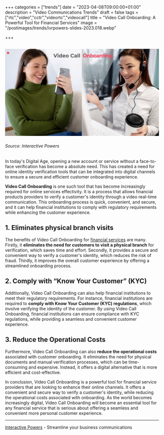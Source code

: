 +++
categories = ["trends"]
date = "2023-04-08T09:00:00+01:00"
description = "Video Communications Trends"
draft = false
tags = ["rtc","video","cctr","videortc","videocall"]
title = "Video Call Onboarding: A Powerful Tool for Financial Services"
image = "/postimages/trends/ivrpowers-slides-2023.018.webp"

+++

![Video Call Onboarding](/postimages/trends/ivrpowers-slides-2023.018.webp)
------------
###### Source: Interactive Powers

In today's Digital Age, opening a new account or service without a face-to-face verification has become a absolute need. This has created a need for online identity verification tools that can be integrated into digital channels to ensure a secure and efficient customer onboarding experience.

**Video Call Onboarding** is one such tool that has become increasingly required for online services effectivity. It is a process that allows financial products providers to verify a customer's identity through a video real-time communication. This onboarding process is quick, convenient, and secure, and it can help financial institutions to comply with regulatory requirements while enhancing the customer experience.

## 1. Eliminates physical branch visits

The benefits of Video Call Onboarding for [financial services](https://interactivepowers.com/en/industry/financial-services) are many. Firstly, it **eliminates the need for customers to visit a physical branch** for verification, which saves time and effort. Secondly, it provides a secure and convenient way to verify a customer's identity, which reduces the risk of fraud. Thirdly, it improves the overall customer experience by offering a streamlined onboarding process.

## 2. Comply with “Know Your Customer” (KYC)

Additionally, Video Call Onboarding can also help financial institutions to meet their regulatory requirements. For instance, financial institutions are required to **comply with Know Your Customer (KYC) regulations**, which involve verifying the identity of the customer. By using Video Call Onboarding, financial institutions can ensure compliance with KYC regulations, while providing a seamless and convenient customer experience.

## 3. Reduce the Operational Costs

Furthermore, Video Call Onboarding can also **reduce the operational costs** associated with customer onboarding. It eliminates the need for physical documents and manual verification processes, which can be time-consuming and expensive. Instead, it offers a digital alternative that is more efficient and cost-effective.

In conclusion, Video Call Onboarding is a powerful tool for financial service providers that are looking to enhance their online channels. It offers a convenient and secure way to verify a customer's identity, while reducing the operational costs associated with onboarding. As the world becomes increasingly digital, Video Call Onboarding will become an essential tool for any financial service that is serious about offering a seamless and convenient more personal customer experience.

---
[Interactive Powers](http://www.ivrpowers.com/) - Streamline your business communications



